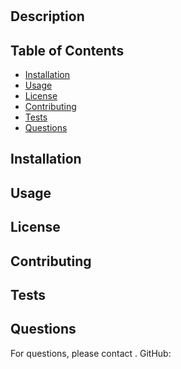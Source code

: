 
# 

## Description


## Table of Contents
- [Installation](#installation)
- [Usage](#usage)
- [License](#license)
- [Contributing](#contributing)
- [Tests](#tests)
- [Questions](#questions)

## Installation



## Usage


## License


## Contributing
<!-- Add contribution guidelines here -->

## Tests
<!-- Add test instructions here -->

## Questions
For questions, please contact .
GitHub: [](https://github.com/katelynnmm)
  